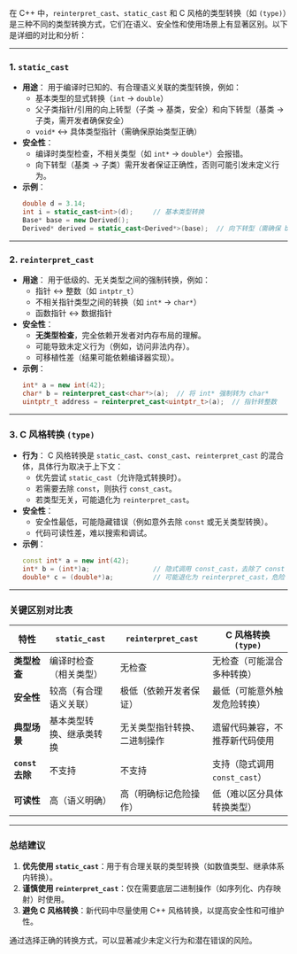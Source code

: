 

在 C++ 中，`reinterpret_cast`、`static_cast` 和 C 风格的类型转换（如 `(type)`）是三种不同的类型转换方式，它们在语义、安全性和使用场景上有显著区别。以下是详细的对比和分析：

---

### 1. **`static_cast`**
- **用途**：
  用于编译时已知的、有合理语义关联的类型转换，例如：
  - 基本类型的显式转换（`int` → `double`）
  - 父子类指针/引用的向上转型（子类 → 基类，安全）和向下转型（基类 → 子类，需开发者确保安全）
  - `void*` ↔ 具体类型指针（需确保原始类型正确）
- **安全性**：
  - 编译时类型检查，不相关类型（如 `int*` → `double*`）会报错。
  - 向下转型（基类 → 子类）需开发者保证正确性，否则可能引发未定义行为。
- **示例**：
  ```cpp
  double d = 3.14;
  int i = static_cast<int>(d);     // 基本类型转换
  Base* base = new Derived();
  Derived* derived = static_cast<Derived*>(base);  // 向下转型（需确保 base 实际指向 Derived）
  ```

---

### 2. **`reinterpret_cast`**
- **用途**：
  用于低级的、无关类型之间的强制转换，例如：
  - 指针 ↔ 整数（如 `intptr_t`）
  - 不相关指针类型之间的转换（如 `int*` → `char*`）
  - 函数指针 ↔ 数据指针
- **安全性**：
  - **无类型检查**，完全依赖开发者对内存布局的理解。
  - 可能导致未定义行为（例如，访问非法内存）。
  - 可移植性差（结果可能依赖编译器实现）。
- **示例**：
  ```cpp
  int* a = new int(42);
  char* b = reinterpret_cast<char*>(a);  // 将 int* 强制转为 char*
  uintptr_t address = reinterpret_cast<uintptr_t>(a);  // 指针转整数
  ```

---

### 3. **C 风格转换 `(type)`**
- **行为**：
  C 风格转换是 `static_cast`、`const_cast`、`reinterpret_cast` 的混合体，具体行为取决于上下文：
  - 优先尝试 `static_cast`（允许隐式转换时）。
  - 若需要去除 `const`，则执行 `const_cast`。
  - 若类型无关，可能退化为 `reinterpret_cast`。
- **安全性**：
  - 安全性最低，可能隐藏错误（例如意外去除 `const` 或无关类型转换）。
  - 代码可读性差，难以搜索和调试。
- **示例**：
  ```cpp
  const int* a = new int(42);
  int* b = (int*)a;                // 隐式调用 const_cast，去除了 const
  double* c = (double*)a;          // 可能退化为 reinterpret_cast，危险！
  ```

---

### 关键区别对比表
| 特性                | `static_cast`                | `reinterpret_cast`           | C 风格转换 `(type)`          |
|---------------------|------------------------------|-------------------------------|-------------------------------|
| **类型检查**         | 编译时检查（相关类型）       | 无检查                        | 无检查（可能混合多种转换）    |
| **安全性**           | 较高（有合理语义关联）       | 极低（依赖开发者保证）        | 最低（可能意外触发危险转换）  |
| **典型场景**         | 基本类型转换、继承类转换     | 无关类型指针转换、二进制操作  | 遗留代码兼容，不推荐新代码使用|
| **`const` 去除**     | 不支持                       | 不支持                        | 支持（隐式调用 `const_cast`） |
| **可读性**           | 高（语义明确）               | 高（明确标记危险操作）        | 低（难以区分具体转换类型）    |

---

### 总结建议
1. **优先使用 `static_cast`**：用于有合理关联的类型转换（如数值类型、继承体系内转换）。
2. **谨慎使用 `reinterpret_cast`**：仅在需要底层二进制操作（如序列化、内存映射）时使用。
3. **避免 C 风格转换**：新代码中尽量使用 C++ 风格转换，以提高安全性和可维护性。

通过选择正确的转换方式，可以显著减少未定义行为和潜在错误的风险。